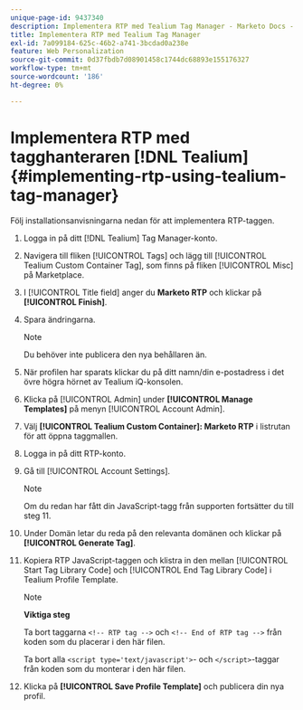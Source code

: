 ```yaml
---
unique-page-id: 9437340
description: Implementera RTP med Tealium Tag Manager - Marketo Docs - produktdokumentation
title: Implementera RTP med Tealium Tag Manager
exl-id: 7a099184-625c-46b2-a741-3bcdad0a238e
feature: Web Personalization
source-git-commit: 0d37fbdb7d08901458c1744dc68893e155176327
workflow-type: tm+mt
source-wordcount: '186'
ht-degree: 0%

---
```


# Implementera RTP med tagghanteraren [!DNL Tealium] {#implementing-rtp-using-tealium-tag-manager}

Följ installationsanvisningarna nedan för att implementera RTP-taggen.

1. Logga in på ditt [!DNL Tealium] Tag Manager-konto.

1. Navigera till fliken [!UICONTROL Tags] och lägg till [!UICONTROL Tealium Custom Container Tag], som finns på fliken [!UICONTROL Misc] på Marketplace.

1. I [!UICONTROL Title field] anger du **Marketo RTP** och klickar på **[!UICONTROL Finish]**.

1. Spara ändringarna.

   >[!NOTE]
   >
   >Du behöver inte publicera den nya behållaren än.

1. När profilen har sparats klickar du på ditt namn/din e-postadress i det övre högra hörnet av Tealium iQ-konsolen.

1. Klicka på [!UICONTROL Admin] under **[!UICONTROL Manage Templates]** på menyn [!UICONTROL Account Admin].

1. Välj **[!UICONTROL Tealium Custom Container]: Marketo RTP** i listrutan för att öppna taggmallen.

1. Logga in på ditt RTP-konto.

1. Gå till [!UICONTROL Account Settings].

   >[!NOTE]
   >
   >Om du redan har fått din JavaScript-tagg från supporten fortsätter du till steg 11.

1. Under Domän letar du reda på den relevanta domänen och klickar på **[!UICONTROL Generate Tag]**.

1. Kopiera RTP JavaScript-taggen och klistra in den mellan [!UICONTROL Start Tag Library Code] och [!UICONTROL End Tag Library Code] i Tealium Profile Template.

   >[!NOTE]
   >
   >**Viktiga steg**
   >
   >Ta bort taggarna `<!-- RTP tag -->` och `<!-- End of RTP tag -->` från koden som du placerar i den här filen.
   >
   >Ta bort alla `<script type='text/javascript'>`- och `</script>`-taggar från koden som du monterar i den här filen.

1. Klicka på **[!UICONTROL Save Profile Template]** och publicera din nya profil.
